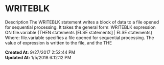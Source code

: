 # WRITEBLK

Description The WRITEBLK statement writes a block of data to a file opened for sequential processing. It takes the general form: WRITEBLK expression ON file.variable {THEN statements [ELSE statements] | ELSE statements} Where: file.variable specifies a file opened for sequential processing. The value of expression is written to the file, and the THE  

**Created At:** 9/27/2017 2:52:44 PM  
**Updated At:** 1/5/2018 6:12:12 PM  

